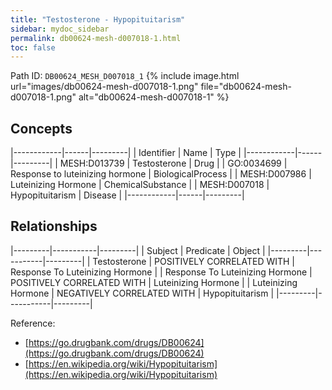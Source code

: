 ```yaml
---
title: "Testosterone - Hypopituitarism"
sidebar: mydoc_sidebar
permalink: db00624-mesh-d007018-1.html
toc: false 
---
```



Path ID: `DB00624_MESH_D007018_1`
{% include image.html url="images/db00624-mesh-d007018-1.png" file="db00624-mesh-d007018-1.png" alt="db00624-mesh-d007018-1" %}

## Concepts

|------------|------|---------|
| Identifier | Name | Type    |
|------------|------|---------|
| MESH:D013739 | Testosterone | Drug |
| GO:0034699 | Response to luteinizing hormone | BiologicalProcess |
| MESH:D007986 | Luteinizing Hormone | ChemicalSubstance |
| MESH:D007018 | Hypopituitarism | Disease |
|------------|------|---------|

## Relationships

|---------|-----------|---------|
| Subject | Predicate | Object  |
|---------|-----------|---------|
| Testosterone | POSITIVELY CORRELATED WITH | Response To Luteinizing Hormone |
| Response To Luteinizing Hormone | POSITIVELY CORRELATED WITH | Luteinizing Hormone |
| Luteinizing Hormone | NEGATIVELY CORRELATED WITH | Hypopituitarism |
|---------|-----------|---------|

Reference: 
  - [https://go.drugbank.com/drugs/DB00624](https://go.drugbank.com/drugs/DB00624)
  - [https://en.wikipedia.org/wiki/Hypopituitarism](https://en.wikipedia.org/wiki/Hypopituitarism)

